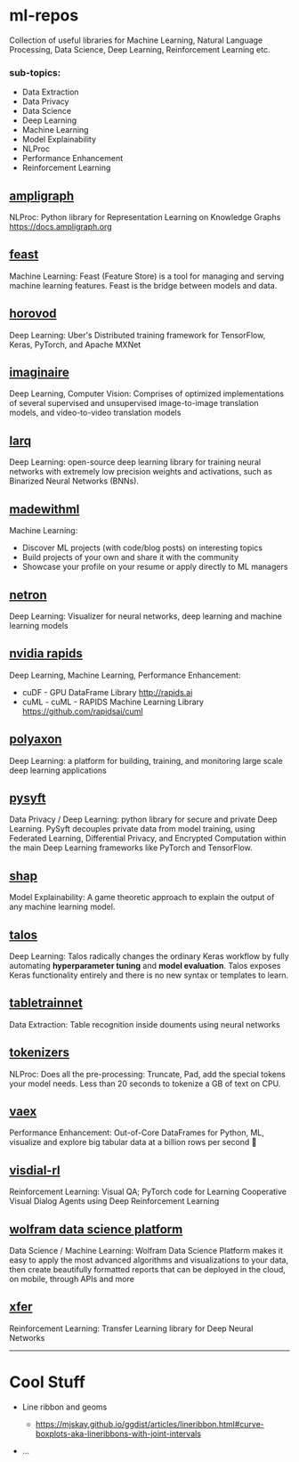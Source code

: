 # ml-repos
Collection of useful libraries for Machine Learning, Natural Language Processing, Data Science, Deep Learning, Reinforcement Learning etc.

### sub-topics: 
  * Data Extraction
  * Data Privacy
  * Data Science
  * Deep Learning
  * Machine Learning
  * Model Explainability
  * NLProc
  * Performance Enhancement
  * Reinforcement Learning
  

## [ampligraph](https://github.com/Accenture/AmpliGraph)
NLProc: Python library for Representation Learning on Knowledge Graphs https://docs.ampligraph.org

## [feast](https://github.com/feast-dev/feast)
Machine Learning: Feast (Feature Store) is a tool for managing and serving machine learning features. Feast is the bridge between models and data.

## [horovod](https://github.com/horovod/horovod)
Deep Learning: Uber's Distributed training framework for TensorFlow, Keras, PyTorch, and Apache MXNet

## [imaginaire](https://github.com/NVlabs/imaginaire)
Deep Learning, Computer Vision: Comprises of optimized implementations of several supervised and unsupervised image-to-image translation models, and video-to-video translation models

## [larq](https://docs.larq.dev/)
Deep Learning: open-source deep learning library for training neural networks with extremely low precision weights and activations, such as Binarized Neural Networks (BNNs).

## [madewithml](https://madewithml.com/)
Machine Learning: 
  * Discover ML projects (with code/blog posts) on interesting topics
  * Build projects of your own and share it with the community
  * Showcase your profile on your resume or apply directly to ML managers

## [netron](https://github.com/lutzroeder/netron)
Deep Learning: Visualizer for neural networks, deep learning and machine learning models

## [nvidia rapids](https://github.com/rapidsai)
Deep Learning, Machine Learning, Performance Enhancement: 
  * cuDF - GPU DataFrame Library http://rapids.ai
  * cuML - cuML - RAPIDS Machine Learning Library https://github.com/rapidsai/cuml

## [polyaxon](https://github.com/polyaxon/polyaxon)
Deep Learning: a platform for building, training, and monitoring large scale deep learning applications

## [pysyft](https://github.com/OpenMined/PySyft)
Data Privacy / Deep Learning: python library for secure and private Deep Learning. PySyft decouples private data from model training, using Federated Learning, Differential Privacy, and Encrypted Computation within the main Deep Learning frameworks like PyTorch and TensorFlow.

## [shap](https://github.com/slundberg/shap)
Model Explainability: A game theoretic approach to explain the output of any machine learning model.

## [talos](https://github.com/autonomio/talos)
Deep Learning: Talos radically changes the ordinary Keras workflow by fully automating <b>hyperparameter tuning</b> and <b>model evaluation</b>. Talos exposes Keras functionality entirely and there is no new syntax or templates to learn.

## [tabletrainnet](https://github.com/mawanda-jun/TableTrainNet)
Data Extraction: Table recognition inside douments using neural networks

## [tokenizers](https://github.com/huggingface/tokenizers)
NLProc: Does all the pre-processing: Truncate, Pad, add the special tokens your model needs. Less than 20 seconds to tokenize a GB of text on CPU.

## [vaex](https://github.com/vaexio/vaex/)
Performance Enhancement: Out-of-Core DataFrames for Python, ML, visualize and explore big tabular data at a billion rows per second 🚀

## [visdial-rl](https://github.com/batra-mlp-lab/visdial-rl)
Reinforcement Learning: Visual QA; PyTorch code for Learning Cooperative Visual Dialog Agents using Deep Reinforcement Learning

## [wolfram data science platform](https://www.wolfram.com/data-science-platform/)
Data Science / Machine Learning: Wolfram Data Science Platform makes it easy to apply the most advanced algorithms and visualizations to your data, then create beautifully formatted reports that can be deployed in the cloud, on mobile, through APIs and more

## [xfer](https://github.com/amzn/xfer)
Reinforcement Learning: Transfer Learning library for Deep Neural Networks

---
# Cool Stuff

* Line ribbon and geoms
  - https://mjskay.github.io/ggdist/articles/lineribbon.html#curve-boxplots-aka-lineribbons-with-joint-intervals

* ...
